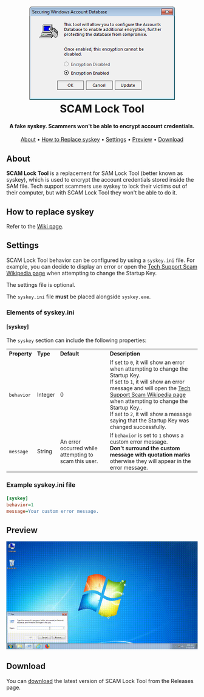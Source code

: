 <h1 align="center">
  <br>
  <img src="./images/syskey.png" alt="SCAM Lock Tool Screenshot"></a>
  <br>
  SCAM Lock Tool
  <br>
</h1>

<h4 align="center">A fake syskey. Scammers won't be able to encrypt account credentials.</h4>

<p align="center">
  <a href="#about">About</a> •
  <a href="#how-to-replace-syskey">How to Replace syskey</a> •
  <a href="#settings">Settings</a> •
  <a href="#preview">Preview</a> •
  <a href="#download">Download</a>
</p>

## About

**SCAM Lock Tool** is a replacement for SAM Lock Tool (better known as syskey), which is used to encrypt the account credentials stored inside the SAM file. Tech support scammers use syskey to lock their victims out of their computer, but with SCAM Lock Tool they won't be able to do it.

## How to replace syskey

Refer to the [Wiki page](https://github.com/Strappazzon/SCAM-Lock-Tool/wiki/How-to-replace-syskey).

## Settings

SCAM Lock Tool behavior can be configured by using a `syskey.ini` file. For example, you can decide to display an error or open the [Tech Support Scam Wikipedia page](https://www.wikipedia.org/wiki/Tech_support_scam) when attempting to change the Startup Key.

The settings file is optional.

The `syskey.ini` file **must** be placed alongside `syskey.exe`.

### Elements of syskey.ini

#### [syskey]

The `syskey` section can include the following properties:

<table>
  <tr>
    <th align="left">Property</th>
    <th align="left">Type</th>
    <th align="left">Default</th>
    <th align="left">Description</th>
  </tr>
  <tr>
    <td><code>behavior</code></td>
    <td>Integer</td>
    <td>0</td>
    <td>
      If set to <code>0</code>, it will show an error when attempting to change the Startup Key.
      <br>
      If set to <code>1</code>, it will show an error message and will open the <a href="https://www.wikipedia.org/wiki/Tech_support_scam">Tech Support Scam Wikipedia page</a> when attempting to change the Startup Key..
      <br>
      If set to <code>2</code>, it will show a message saying that the Startup Key was changed successfully.
    </td>
  </tr>
  <tr>
    <td><code>message</code></td>
    <td>String</td>
    <td>An error occurred while attempting to scam this user.</td>
    <td>
      If <code>behavior</code> is set to <code>1</code> shows a custom error message.
      <br>
      <b>Don't surround the custom message with quotation marks</b> otherwise they will appear in the error message.
    </td>
  </tr>
</table>

### Example syskey.ini file

```ini
[syskey]
behavior=1
message=Your custom error message.
```

## Preview

![SCAM Lock Tool Preview](./images/syskey_demo.gif)

## Download

You can [download](https://github.com/Strappazzon/SCAM-Lock-Tool/releases/latest) the latest version of SCAM Lock Tool from the Releases page.
